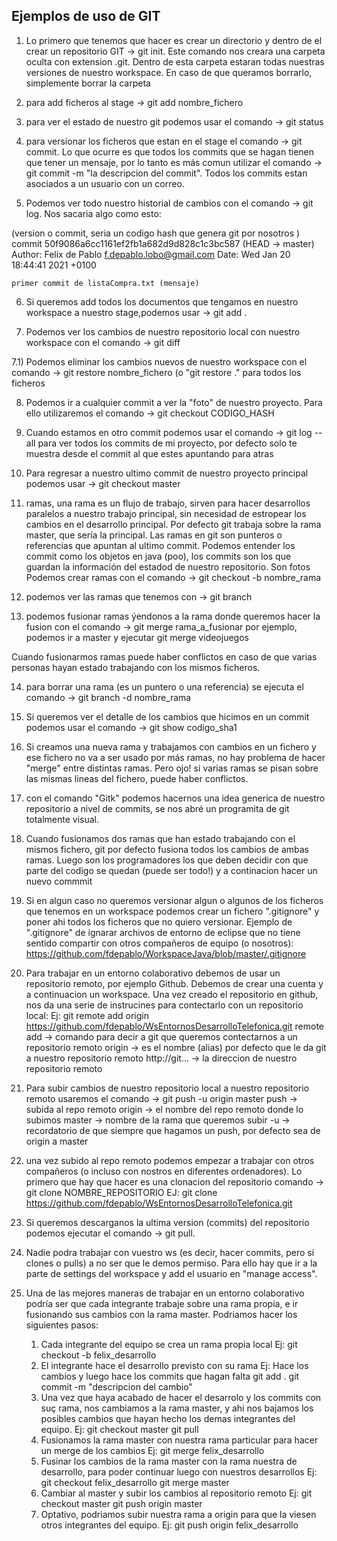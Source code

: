 Ejemplos de uso de GIT
-
1) Lo primero que tenemos que hacer es crear un directorio y dentro de el
crear un repositorio GIT -> git init. Este comando nos creara una
carpeta oculta con extension .git. Dentro de esta carpeta estaran todas
nuestras versiones de nuestro workspace.
En caso de que queramos borrarlo, simplemente borrar la carpeta

2) para add ficheros al stage -> git add nombre_fichero

3) para ver el estado de nuestro git podemos usar el comando -> git status

4) para versionar los ficheros que estan en el stage el comando 
-> git commit. Lo que ocurre es que todos los commits que se hagan tienen
que tener un mensaje, por lo tanto es más comun utilizar el comando
-> git commit -m "la descripcion del commit". Todos los commits estan
asociados a un usuario con un correo.

5) Podemos ver todo nuestro historial de cambios con el comando ->
git log. Nos sacaria algo como esto:

(version o commit, seria un codigo hash que genera git por nosotros )
commit 50f9086a6cc1161ef2fb1a682d9d828c1c3bc587 (HEAD -> master)
Author: Felix de Pablo <f.depablo.lobo@gmail.com>
Date:   Wed Jan 20 18:44:41 2021 +0100

    primer commit de listaCompra.txt (mensaje)
	
6) Si queremos add todos los documentos que tengamos en nuestro workspace
a nuestro stage,podemos usar -> git add .

7) Podemos ver los cambios de nuestro repositorio local con nuestro 
workspace con el comando -> git diff

7.1) Podemos eliminar los cambios nuevos de nuestro workspace con el
comando -> git restore nombre_fichero (o "git restore ." para todos los 
ficheros

8) Podemos ir a cualquier commit a ver la "foto" de nuestro proyecto.
Para ello utilizaremos el comando -> git checkout CODIGO_HASH

9) Cuando estamos en otro commit podemos usar el comando -> git log --all
para ver todos los commits de mi proyecto, por defecto solo te muestra
desde el commit al que estes apuntando para atras

10) Para regresar a nuestro ultimo commit de nuestro proyecto principal
podemos usar -> git checkout master

11) ramas, una rama es un flujo de trabajo, sirven para hacer desarrollos
paralelos a nuestro trabajo principal, sin necesidad de estropear los 
cambios en el desarrollo principal. Por defecto git trabaja sobre la rama
master, que sería la principal. Las ramas en git son punteros o referencias
que apuntan al ultimo commit. Podemos entender los commit como los objetos
en java (poo), los commits son los que guardan la información del estadod
de nuestro repositorio. Son fotos
Podemos crear ramas con el comando -> git checkout -b nombre_rama

12) podemos ver las ramas que tenemos con -> git branch

13) podemos fusionar ramas ýendonos a la rama donde queremos hacer la
fusion con el comando -> git merge rama_a_fusionar
por ejemplo, podemos ir a master y ejecutar git merge videojuegos

Cuando fusionarmos ramas puede haber conflictos en caso de que varias personas
hayan estado trabajando con los mismos ficheros.

14) para borrar una rama (es  un puntero o una referencia) se ejecuta
el comando -> git branch -d nombre_rama

15) Si queremos ver el detalle de los cambios que hicimos en un commit
podemos usar el comando -> git show codigo_sha1

16) Si creamos una nueva rama y trabajamos con cambios en un fichero y 
ese fichero no va a ser usado por más ramas, no hay problema de hacer 
"merge" entre distintas ramas. Pero ojo! si varias ramas se pisan sobre 
las mismas lineas del fichero, puede haber conflictos.

17) con el comando "Gitk" podemos hacernos una idea generica de nuestro
repositorio a nivel de commits, se nos abré un programita de git 
totalmente visual.

18) Cuando fusionamos dos ramas que han estado trabajando con el mismos
fichero, git por defecto fusiona todos los cambios de ambas ramas. Luego
son los programadores los que deben decidir con que parte del codigo 
se quedan (puede ser todo!) y a continacion hacer un nuevo commmit

19) Si en algun caso no queremos versionar algun o algunos de los ficheros
que tenemos en un workspace podemos crear un fichero ".gitignore" y poner
ahi todos los ficheros que no quiero versionar.
Ejemplo de ".gitignore" de ignarar archivos de entorno de eclipse que no
tiene sentido compartir con otros compañeros de equipo (o nosotros):
https://github.com/fdepablo/WorkspaceJava/blob/master/.gitignore

20) Para trabajar en un entorno colaborativo debemos de usar un repositorio
remoto, por ejemplo Github. Debemos de crear una cuenta y a continuacion
un workspace. Una vez creado el repositorio en github, nos da una serie
de instrucines para contectarlo con un repositorio local:
Ej: git remote add origin https://github.com/fdepablo/WsEntornosDesarrolloTelefonica.git
remote add -> comando para decir a git que queremos contectarnos a un 
	repositorio remoto
origin -> es el nombre (alias) por defecto que le da git a nuestro repositorio 
	remoto
http://git... -> la direccion de nuestro repositorio remoto

21) Para subir cambios de nuestro repositorio local a nuestro repositorio
remoto usaremos el comando -> git push -u origin master
push -> subida al repo remoto
origin -> el nombre del repo remoto donde lo subimos
master -> nombre de la rama que queremos subir 
-u -> recordatorio de que siempre que hagamos un push, por defecto sea
de origin a master

22) una vez subido al repo remoto podemos empezar a trabajar con otros 
compañeros (o incluso con nostros en diferentes ordenadores).
Lo primero que hay que hacer es una clonacion del repositorio
comando -> git clone NOMBRE_REPOSITORIO
EJ: git clone https://github.com/fdepablo/WsEntornosDesarrolloTelefonica.git

23) Si queremos descarganos la ultima version (commits) del repositorio
podemos ejecutar el comando -> git pull.

24) Nadie podra trabajar con vuestro ws (es decir, hacer commits, pero si
clones o pulls) a no ser que le demos permiso. Para ello hay que ir 
a la parte de settings del workspace y add el usuario en "manage access".

25) Una de las mejores maneras de trabajar en un entorno colaborativo podría
ser que cada integrante trabaje sobre una rama propia, e ir fusionando sus
cambios con la rama master. Podriamos hacer los siguientes pasos:
	1) Cada integrante del equipo se crea un rama propia local
	Ej: git checkout -b felix_desarrollo
	2) El integrante hace el desarrollo previsto con su rama
	Ej: Hace los cambios y luego hace los commits que hagan falta
	git add .
	git commit -m "descripcion del cambio"
	3) Una vez que haya acabado de hacer el desarrolo y los commits con suç
	rama, nos cambiamos a la rama master, y ahi nos bajamos los posibles
	cambios que hayan hecho los demas integrantes del equipo.
	Ej: git checkout master
	git pull 
	4) Fusionamos la rama master con nuestra rama particular para hacer
	un merge de los cambios
	Ej: git merge felix_desarrollo
	5) Fusinar los cambios de la rama master con la rama nuestra de 
	desarrollo, para poder continuar luego con nuestros desarrollos
	Ej: git checkout felix_desarrollo
	git merge master
	6) Cambiar al master y subir los cambios al repositorio remoto
	Ej: git checkout master
	git push origin master
	7) Optativo, podriamos subir nuestra rama a origin para que la viesen
	otros integrantes del equipo. 
	Ej: git push origin felix_desarrollo
	
	
















